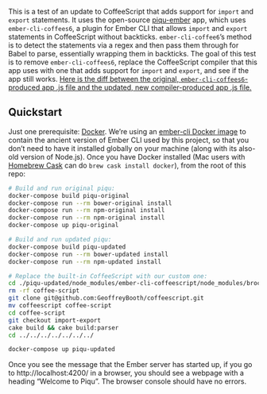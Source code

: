 This is a test of an update to CoffeeScript that adds support for `import` and `export` statements. It uses the open-source [piqu-ember](https://github.com/pauc/piqu-ember) app, which uses `ember-cli-coffees6`, a plugin for Ember CLI that allows `import` and `export` statements in CoffeeScript without backticks. `ember-cli-coffee6`’s method is to detect the statements via a regex and then pass them through for Babel to parse, essentially wrapping them in backticks. The goal of this test is to remove `ember-cli-coffees6`, replace the CoffeeScript compiler that this app uses with one that adds support for `import` and `export`, and see if the app still works. [Here is the diff between the original, `ember-cli-coffees6`-produced app .js file and the updated, new compiler-produced app .js file.](https://www.diffchecker.com/2FFBjTk3)

## Quickstart

Just one prerequisite: [Docker](https://www.docker.com/products/docker). We’re using an [ember-cli Docker image](https://github.com/danlynn/ember-cli) to contain the ancient version of Ember CLI used by this project, so that you don’t need to have it installed globally on your machine (along with its also-old version of Node.js). Once you have Docker installed (Mac users with [Homebrew Cask](https://caskroom.github.io/) can do `brew cask install docker`), from the root of this repo:

```sh
# Build and run original piqu:
docker-compose build piqu-original
docker-compose run --rm bower-original install
docker-compose run --rm npm-original install
docker-compose run --rm npm-original install
docker-compose up piqu-original

# Build and run updated piqu:
docker-compose build piqu-updated
docker-compose run --rm bower-updated install
docker-compose run --rm npm-updated install

# Replace the built-in CoffeeScript with our custom one:
cd ./piqu-updated/node_modules/ember-cli-coffeescript/node_modules/broccoli-coffee/node_modules/
rm -rf coffee-script
git clone git@github.com:GeoffreyBooth/coffeescript.git
mv coffeescript coffee-script
cd coffee-script
git checkout import-export
cake build && cake build:parser
cd ../../../../../../../

docker-compose up piqu-updated
```

Once you see the message that the Ember server has started up, if you go to http://localhost:4200/ in a browser, you should see a webpage with a heading “Welcome to Piqu”. The browser console should have no errors.